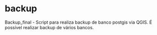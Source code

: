# backup
Backup_final - Script para realiza backup de banco postgis via QGIS. É possível realizar backup de vários bancos. 
